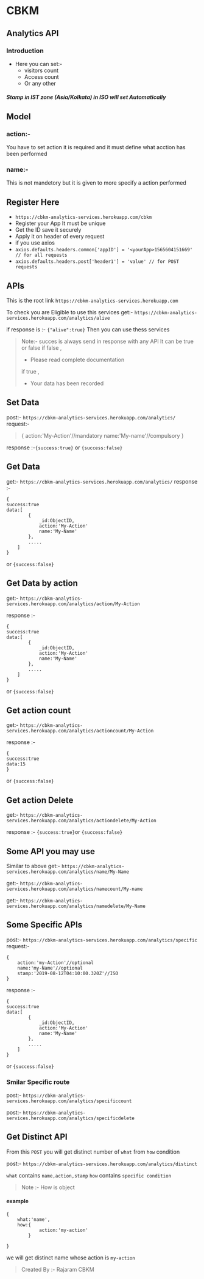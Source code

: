 
# CBKM
## Analytics API 
### Introduction
- Here  you can set:-
  - visitors count 
  - Access count 
  - Or any other 
##### Stamp in IST zone (Asia/Kolkata) in ISO will set Automatically


## Model
### action:-
You have to set action it is required and it must define 
what acction has been performed 

### name:-
This is not mandetory but it is given to more specify a action performed 

## Register Here

- `https://cbkm-analytics-services.herokuapp.com/cbkm`
- Register your App It must be unique 
- Get the ID save it securely
- Apply it on header of every request
- if you use axios
- `axios.defaults.headers.common['appID'] = '<yourApp>1565604151669' // for all requests`
- `axios.defaults.headers.post['header1'] = 'value' // for POST requests`

## APIs

This is the root link 
`https://cbkm-analytics-services.herokuapp.com`

To check you are Eligible to use this services
get:- `https://cbkm-analytics-services.herokuapp.com/analytics/alive`

if response is :-
`{"alive":true}`
Then you can use thess services

> Note:- succes is always send in response with any API
> It can be true or false 
> if false ,
>  - Please read complete  documentation 
>
> if true ,
>  - Your data has been recorded
>
## Set Data
post:- `https://cbkm-analytics-services.herokuapp.com/analytics/`
request:-

> {
> action:'My-Action'//mandatory
> name:'My-name'//compulsory
> }
> 
response :-`{success:true}` or `{success:false}`

## Get Data
get:- `https://cbkm-analytics-services.herokuapp.com/analytics/`
response :-
```
{
success:true
data:[ 
		{
			_id:ObjectID,
			action:'My-Action'
			name:'My-Name'
		},
		.....
	]
}
```
or `{success:false}`

## Get Data by action

get:- `https://cbkm-analytics-services.herokuapp.com/analytics/action/My-Action`

response :-
```
{
success:true
data:[ 
		{
			_id:ObjectID,
			action:'My-Action'
			name:'My-Name'
		},
		.....
	]
}
```
or `{success:false}`


## Get  action count

get:- `https://cbkm-analytics-services.herokuapp.com/analytics/actioncount/My-Action`

response :-
```
{
success:true
data:15
}
```
or `{success:false}`


## Get  action Delete

get:- `https://cbkm-analytics-services.herokuapp.com/analytics/actiondelete/My-Action`

response :-
``{success:true}``or `{success:false}`


## Some API you may use  
Similar to above 
get:- `https://cbkm-analytics-services.herokuapp.com/analytics/name/My-Name`

get:- `https://cbkm-analytics-services.herokuapp.com/analytics/namecount/My-name`

get:- `https://cbkm-analytics-services.herokuapp.com/analytics/namedelete/My-Name`

## Some Specific APIs 

post:- `https://cbkm-analytics-services.herokuapp.com/analytics/specific`
request:-
```
{
	action:'my-Action'//optional
	name:'my-Name'//optional
	stamp:'2019-08-12T04:10:00.320Z'//ISO
}
```
response :-
```
{
success:true
data:[ 
		{
			_id:ObjectID,
			action:'My-Action'
			name:'My-Name'
		},
		.....
	]
}
```
or `{success:false}`

### Smilar Specific route

post:- `https://cbkm-analytics-services.herokuapp.com/analytics/specificcount`

post:- `https://cbkm-analytics-services.herokuapp.com/analytics/specificdelete`

## Get Distinct API
From this `POST` you will get distinct number of `what` from `how` condition

post:- `https://cbkm-analytics-services.herokuapp.com/analytics/distinct`

`what` contains `name,action,stamp`
`how` contains `specific condition` 
>Note :- How is object
#### example
```
{
	what:'name',
	how:{
			action:'my-action'
		}
	
}
```
we will get distinct name whose action is `my-action`


>Created By :-
>Rajaram
>CBKM



